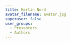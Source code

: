 ```yaml
---
title: Martin Nord
avatar_filename: avatar.jpg
superuser: false
user_groups:
  - Presenters
  - Authors
---
```

